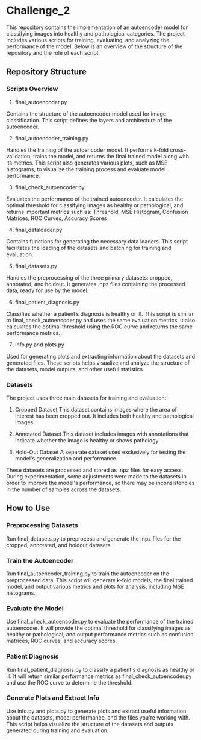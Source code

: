 # Challenge_2
This repository contains the implementation of an autoencoder model for classifying images into healthy and pathological categories. The project includes various scripts for training, evaluating, and analyzing the performance of the model. Below is an overview of the structure of the repository and the role of each script.

## Repository Structure
### Scripts Overview
1. final_autoencoder.py

Contains the structure of the autoencoder model used for image classification. This script defines the layers and architecture of the autoencoder.

2. final_autoencoder_training.py

Handles the training of the autoencoder model. It performs k-fold cross-validation, trains the model, and returns the final trained model along with its metrics. This script also generates various plots, such as MSE histograms, to visualize the training process and evaluate model performance.

3. final_check_autoencoder.py

Evaluates the performance of the trained autoencoder. It calculates the optimal threshold for classifying images as healthy or pathological, and returns important metrics such as:
Threshold, MSE Histogram, Confusion Matrices, ROC Curves, Accuracy Scores

4. final_dataloader.py

Contains functions for generating the necessary data loaders. This script facilitates the loading of the datasets and batching for training and evaluation.

5. final_datasets.py

Handles the preprocessing of the three primary datasets: cropped, annotated, and holdout. It generates .npz files containing the processed data, ready for use by the model.

6. final_patient_diagnosis.py

Classifies whether a patient’s diagnosis is healthy or ill. This script is similar to final_check_autoencoder.py and uses the same evaluation metrics. It also calculates the optimal threshold using the ROC curve and returns the same performance metrics.

7. info.py and plots.py

Used for generating plots and extracting information about the datasets and generated files. These scripts helps visualize and analyze the structure of the datasets, model outputs, and other useful statistics.


### Datasets
The project uses three main datasets for training and evaluation:

1. Cropped Dataset
This dataset contains images where the area of interest has been cropped out. It includes both healthy and pathological images.

2. Annotated Dataset
This dataset includes images with annotations that indicate whether the image is healthy or shows pathology.

3. Hold-Out Dataset
A separate dataset used exclusively for testing the model's generalization and performance.

These datasets are processed and stored as .npz files for easy access. During experimentation, some adjustments were made to the datasets in order to improve the model's performance, so there may be inconsistencies in the number of samples across the datasets. 


## How to Use
### Preprocessing Datasets
Run final_datasets.py to preprocess and generate the .npz files for the cropped, annotated, and holdout datasets.

### Train the Autoencoder
Run final_autoencoder_training.py to train the autoencoder on the preprocessed data. This script will generate k-fold models, the final trained model, and output various metrics and plots for analysis, including MSE histograms.

### Evaluate the Model
Use final_check_autoencoder.py to evaluate the performance of the trained autoencoder. It will provide the optimal threshold for classifying images as healthy or pathological, and output performance metrics such as confusion matrices, ROC curves, and accuracy scores.

### Patient Diagnosis
Run final_patient_diagnosis.py to classify a patient's diagnosis as healthy or ill. It will return similar performance metrics as final_check_autoencoder.py and use the ROC curve to determine the threshold.

### Generate Plots and Extract Info
Use info.py and plots.py to generate plots and extract useful information about the datasets, model performance, and the files you're working with. This script helps visualize the structure of the datasets and outputs generated during training and evaluation.
